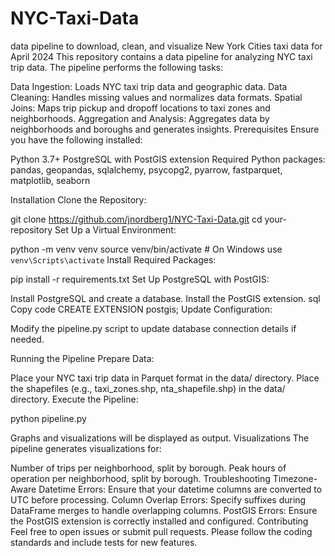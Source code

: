 # NYC-Taxi-Data
data pipeline to download, clean, and visualize New York Cities taxi data for April 2024
This repository contains a data pipeline for analyzing NYC taxi trip data. The pipeline performs the following tasks:

Data Ingestion: Loads NYC taxi trip data and geographic data.
Data Cleaning: Handles missing values and normalizes data formats.
Spatial Joins: Maps trip pickup and dropoff locations to taxi zones and neighborhoods.
Aggregation and Analysis: Aggregates data by neighborhoods and boroughs and generates insights.
Prerequisites
Ensure you have the following installed:

Python 3.7+
PostgreSQL with PostGIS extension
Required Python packages: pandas, geopandas, sqlalchemy, psycopg2, pyarrow, fastparquet, matplotlib, seaborn

Installation
Clone the Repository:

git clone https://github.com/jnordberg1/NYC-Taxi-Data.git
cd your-repository
Set Up a Virtual Environment:

python -m venv venv
source venv/bin/activate  # On Windows use `venv\Scripts\activate`
Install Required Packages:

pip install -r requirements.txt
Set Up PostgreSQL with PostGIS:

Install PostgreSQL and create a database.
Install the PostGIS extension.
sql
Copy code
CREATE EXTENSION postgis;
Update Configuration:

Modify the pipeline.py script to update database connection details if needed.

Running the Pipeline
Prepare Data:

Place your NYC taxi trip data in Parquet format in the data/ directory.
Place the shapefiles (e.g., taxi_zones.shp, nta_shapefile.shp) in the data/ directory.
Execute the Pipeline:

python pipeline.py

Graphs and visualizations will be displayed as output.
Visualizations
The pipeline generates visualizations for:

Number of trips per neighborhood, split by borough.
Peak hours of operation per neighborhood, split by borough.
Troubleshooting
Timezone-Aware Datetime Errors: Ensure that your datetime columns are converted to UTC before processing.
Column Overlap Errors: Specify suffixes during DataFrame merges to handle overlapping columns.
PostGIS Errors: Ensure the PostGIS extension is correctly installed and configured.
Contributing
Feel free to open issues or submit pull requests. Please follow the coding standards and include tests for new features.
